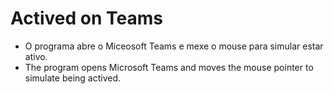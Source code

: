 # Actived on Teams

- O programa abre o Miceosoft Teams e mexe o mouse para simular estar ativo.
- The program opens Microsoft Teams and moves the mouse pointer to simulate being actived.
